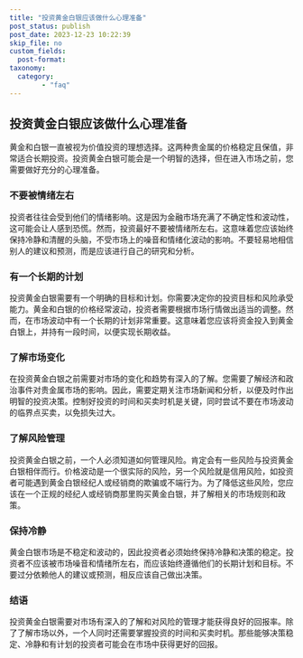 ```yaml
---
title: "投资黄金白银应该做什么心理准备"
post_status: publish
post_date: 2023-12-23 10:22:39
skip_file: no
custom_fields: 
  post-format: 
taxonomy:
  category:
        - "faq"
---
```


## 投资黄金白银应该做什么心理准备

黄金和白银一直被视为价值投资的理想选择。这两种贵金属的价格稳定且保值，非常适合长期投资。投资黄金白银可能会是一个明智的选择，但在进入市场之前，您需要做好充分的心理准备。

### 不要被情绪左右

投资者往往会受到他们的情绪影响。这是因为金融市场充满了不确定性和波动性，这可能会让人感到恐慌。然而，投资最好不要被情绪所左右。这意味着您应该始终保持冷静和清醒的头脑，不受市场上的噪音和情绪化波动的影响。不要轻易地相信别人的建议和预测，而是应该进行自己的研究和分析。

### 有一个长期的计划

投资黄金白银需要有一个明确的目标和计划。你需要决定你的投资目标和风险承受能力。黄金和白银的价格经常波动，投资者需要根据市场行情做出适当的调整。然而，在市场波动中有一个长期的计划非常重要。这意味着您应该将资金投入到黄金白银上，并持有一段时间，以便实现长期收益。

### 了解市场变化

在投资黄金白银之前需要对市场的变化和趋势有深入的了解。您需要了解经济和政治事件对贵金属市场的影响。因此，需要定期关注市场新闻和分析，以便及时作出明智的投资决策。控制好投资的时间和买卖时机是关键，同时尝试不要在市场波动的临界点买卖，以免损失过大。

### 了解风险管理

投资黄金白银之前，一个人必须知道如何管理风险。肯定会有一些风险与投资黄金白银相伴而行。价格波动是一个很实际的风险，另一个风险就是信用风险，如投资者可能遇到黄金白银经纪人或经销商的欺骗或不端行为。为了降低这些风险，您应该在一个正规的经纪人或经销商那里购买黄金白银，并了解相关的市场规则和政策。

### 保持冷静

黄金白银市场是不稳定和波动的，因此投资者必须始终保持冷静和决策的稳定。投资者不应该被市场噪音和情绪所左右，而应该始终遵循他们的长期计划和目标。不要过分依赖他人的建议或预测，相反应该自己做出决策。

### 结语

投资黄金白银需要对市场有深入的了解和对风险的管理才能获得良好的回报率。除了了解市场以外，一个人同时还需要掌握投资的时间和买卖时机。那些能够决策稳定、冷静和有计划的投资者可能会在市场中获得更好的回报。
